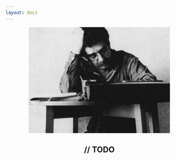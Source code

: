 ```yaml
---
layout: docs
---
```


<figure align="center">
  <img src="./assets/images/todo.png">
  <figcaption>
    <h2>// TODO</h2>
  </figcaption>
</figure>
